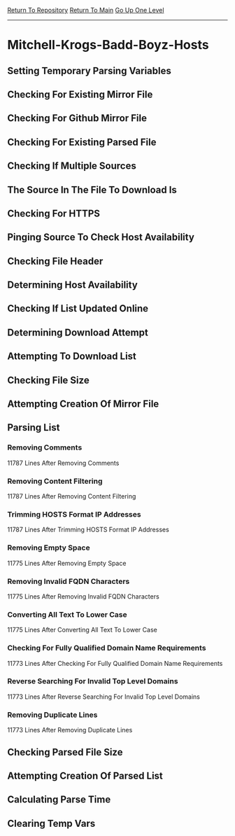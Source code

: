 [Return To Repository](https://github.com/deathbybandaid/piholeparser/)
[Return To Main](https://github.com/deathbybandaid/piholeparser/blob/master/RecentRunLogs/Mainlog.md)
[Go Up One Level](https://github.com/deathbybandaid/piholeparser/blob/master/RecentRunLogs/TopLevelScripts/30-Processing-Blacklists.md)
____________________________________
# Mitchell-Krogs-Badd-Boyz-Hosts
## Setting Temporary Parsing Variables
## Checking For Existing Mirror File
## Checking For Github Mirror File
## Checking For Existing Parsed File
## Checking If Multiple Sources
## The Source In The File To Download Is
## Checking For HTTPS
## Pinging Source To Check Host Availability
## Checking File Header
## Determining Host Availability
## Checking If List Updated Online
## Determining Download Attempt
## Attempting To Download List
## Checking File Size
## Attempting Creation Of Mirror File
## Parsing List
### Removing Comments
11787 Lines After Removing Comments
### Removing Content Filtering
11787 Lines After Removing Content Filtering
### Trimming HOSTS Format IP Addresses
11787 Lines After Trimming HOSTS Format IP Addresses
### Removing Empty Space
11775 Lines After Removing Empty Space
### Removing Invalid FQDN Characters
11775 Lines After Removing Invalid FQDN Characters
### Converting All Text To Lower Case
11775 Lines After Converting All Text To Lower Case
### Checking For Fully Qualified Domain Name Requirements
11773 Lines After Checking For Fully Qualified Domain Name Requirements
### Reverse Searching For Invalid Top Level Domains
11773 Lines After Reverse Searching For Invalid Top Level Domains
### Removing Duplicate Lines
11773 Lines After Removing Duplicate Lines
## Checking Parsed File Size
## Attempting Creation Of Parsed List
## Calculating Parse Time
## Clearing Temp Vars
